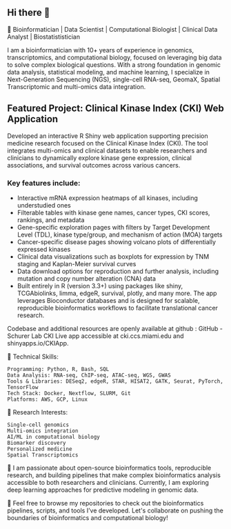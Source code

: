 ## Hi there 👋

🔬 Bioinformatician | Data Scientist | Computational Biologist | Clinical Data Analyst | Biostatististician

I am a bioinformatician with 10+ years of experience in genomics, transcriptomics, and computational biology, focused on leveraging big data to solve complex biological questions. With a strong foundation in genomic data analysis, statistical modeling, and machine learning, I specialize in Next-Generation Sequencing (NGS), single-cell RNA-seq, GeomaX, Spatial Transcriptomic and multi-omics data integration.

## Featured Project: Clinical Kinase Index (CKI) Web Application

Developed an interactive R Shiny web application supporting precision medicine research focused on the Clinical Kinase Index (CKI). The tool integrates multi-omics and clinical datasets to enable researchers and clinicians to dynamically explore kinase gene expression, clinical associations, and survival outcomes across various cancers.

### Key features include:

- Interactive mRNA expression heatmaps of all kinases, including understudied ones
- Filterable tables with kinase gene names, cancer types, CKI scores, rankings, and metadata
- Gene-specific exploration pages with filters by Target Development Level (TDL), kinase type/group, and mechanism of action (MOA) targets
- Cancer-specific disease pages showing volcano plots of differentially expressed kinases
- Clinical data visualizations such as boxplots for expression by TNM staging and Kaplan-Meier survival curves
- Data download options for reproduction and further analysis, including mutation and copy number alteration (CNA) data
- Built entirely in R (version 3.3+) using packages like shiny, TCGAbiolinks, limma, edgeR, survival, plotly, and many more. The app leverages Bioconductor databases and is designed for scalable, reproducible bioinformatics workflows to facilitate translational cancer research.

Codebase and additional resources are openly available at github : GitHub - Schurer Lab CKI
Live app accessible at cki.ccs.miami.edu and shinyapps.io/CKIApp.


🔧 Technical Skills:

	Programming: Python, R, Bash, SQL
	Data Analysis: RNA-seq, ChIP-seq, ATAC-seq, WGS, GWAS
	Tools & Libraries: DESeq2, edgeR, STAR, HISAT2, GATK, Seurat, PyTorch, TensorFlow
	Tech Stack: Docker, Nextflow, SLURM, Git
	Platforms: AWS, GCP, Linux

 
🧠 Research Interests:

	Single-cell genomics
	Multi-omics integration
	AI/ML in computational biology
	Biomarker discovery
	Personalized medicine
 	Spatial Transcriptomics



 
🌱 I am passionate about open-source bioinformatics tools, reproducible research, and building pipelines that make complex bioinformatics analysis accessible to both researchers and clinicians. Currently, I am exploring deep learning approaches for predictive modeling in genomic data.


🔗 Feel free to browse my repositories to check out the bioinformatics pipelines, scripts, and tools I’ve developed. Let's collaborate on pushing the boundaries of bioinformatics and computational biology!
